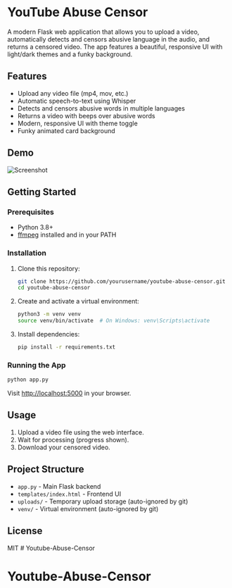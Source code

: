# YouTube Abuse Censor

A modern Flask web application that allows you to upload a video, automatically detects and censors abusive language in the audio, and returns a censored video. The app features a beautiful, responsive UI with light/dark themes and a funky background.

## Features
- Upload any video file (mp4, mov, etc.)
- Automatic speech-to-text using Whisper
- Detects and censors abusive words in multiple languages
- Returns a video with beeps over abusive words
- Modern, responsive UI with theme toggle
- Funky animated card background

## Demo
![Screenshot](screenshot.png)

## Getting Started

### Prerequisites
- Python 3.8+
- [ffmpeg](https://ffmpeg.org/) installed and in your PATH

### Installation
1. Clone this repository:
   ```bash
   git clone https://github.com/yourusername/youtube-abuse-censor.git
   cd youtube-abuse-censor
   ```
2. Create and activate a virtual environment:
   ```bash
   python3 -m venv venv
   source venv/bin/activate  # On Windows: venv\Scripts\activate
   ```
3. Install dependencies:
   ```bash
   pip install -r requirements.txt
   ```

### Running the App
```bash
python app.py
```
Visit [http://localhost:5000](http://localhost:5000) in your browser.

## Usage
1. Upload a video file using the web interface.
2. Wait for processing (progress shown).
3. Download your censored video.

## Project Structure
- `app.py` - Main Flask backend
- `templates/index.html` - Frontend UI
- `uploads/` - Temporary upload storage (auto-ignored by git)
- `venv/` - Virtual environment (auto-ignored by git)

## License
MIT # Youtube-Abuse-Censor
# Youtube-Abuse-Censor

